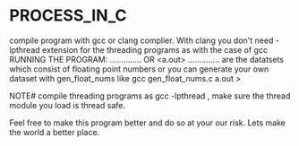 # PROCESS_IN_C

compile program with gcc or clang complier. With clang you don't need -lpthread extension for the threading programs as with the case of gcc
RUNNING THE PROGRAM:
<program name> <args> <args> <args> <args> ..............
OR
<a.out> <args> <args> <args> <args> ..............
<args> are the datatsets which consist of floating point numbers or you can generate your own dataset with gen_float_nums like
gcc gen_float_nums.c
a.out > <what you want to call your datatset>


NOTE# compile threading programs as gcc <prgname> -lpthread , make sure the thread module you load is thread safe.

Feel free to make this program better and do so at your our risk.
Lets make the world a better place.
